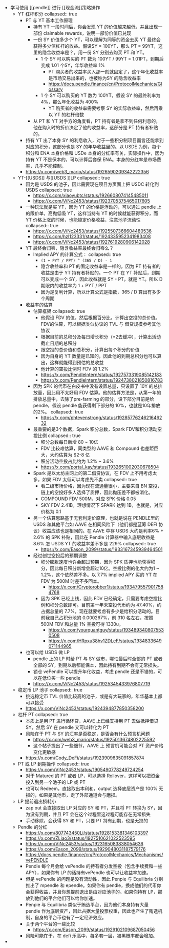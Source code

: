 - 学习使用 [[pendle]] 进行 [[现金流]]策略操作
	- YT 杠杆积分
	  collapsed:: true
		- PT 与 YT 基本工作原理
			- 持有 YT 一段时间后，你会发现 YT 的价值越来越低，并且出现一部份 claimable rewards，说明一部份价值已兑现
			- 一份 SY 价值多少个 YT，可以理解为同等的资金去买 YT 最终会获得多少倍杠杆的收益。假设SY = 100YT，那么 PT = 99YT，这里的隐含收益率是？，用一份 SY 分别去购买 PT 和 YT。
				- 1 个 SY 可以购买的 PT 数为 100YT / 99YT = 1.01PT，到期后变成 1.01 个SY，年华收益率 1%
					- PT 购买者的收益率买入那一刻就固定了，这个年化收益率是市场交易出来的，也被称为SY 的隐含收益率
					- https://docs.pendle.finance/cn/ProtocolMechanics/Glossary
				- 1 个 SY 可以购买的 YT 数为 100YT，假设 SY 的最终利率为 4%，那么年化收益为 400%
					- YT 购买者的收益率需要考察 SY 的实际收益率，然后再乘以 YT 的杠杆倍数
			- 从 PT 和 YT 对手方的角度看，PT 持有者是拿不到任何利息的，他在购入时的折价决定了他的收益率，这部分是 PT 持有者补贴的。
		- 持有 YT 出了本身 SY 的利息收入，对于一些积分制项目而言还能拿到对应的积分，这部分也是 SY 的年华收益里的。以 USDE 为例，每个积分和 ENA 本身价格和 USDe 本身的分红率有关，实际操作中，因为持有 YT 不是保本的，可以计算后套保 ENA。本身的分红率是市场费率，几乎不能控制。
		- https://x.com/web3_mario/status/1926590209342222356
	- YT-[[USDS]] 与[[USDS ]]LP
	  collapsed:: true
		- 因为是 USDS 的池子，因此需要现在项目方页面上把 USDC 转化到 USDS
		  collapsed:: true
			- https://x.com/xiaoyubtc/status/1926608074145485011
			- https://x.com/ViNc2453/status/1923705375465017605
		- 一种玩法就是买 YT，因为 YT 的价格是浮动的，可以通过 pendle 上的限价单，高抛低吸 YT，这样当持有 YT 的时候就能获得积分，而 YT 价格上涨的时候，也能锁定价格收益，注意池子流动性
		  collapsed:: true
			- https://x.com/ViNc2453/status/1925507366604480536
			- https://x.com/hzl123331/status/1924335952341983408
			- https://x.com/ViNc2453/status/1927619280906142028
		- YT 最终会归零，隐含收益率最终会归零么？
			- Implied APY 的计算公式：
			  collapsed:: true
				- `(1 + PYT / PPT) ^ (365 / D) - 1`
				- 隐含收益率和 PT 的固定收益率是一样的，因为 PT 持有者的收益是由于 YT 持有者补贴的。一个 PT 在 YT 补贴后，到期可以变成一个 SY，因此收益就是 SY - PT，就是 YT。所以 D 期限内的收益率为 1 + PYT / PPT
				- 因为是复利计算，所以计算公式是指数，365 / D 算出有多少个周期
		- 收益率的估算
			- 估算框架
			  collapsed:: true
				- 他假设 FDV 的值，然后根据百分比，计算出空投的总价值。FDV的估算，可以根据类似协议的 TVL 与 借贷规模参考其他协议
				- 根据目前的总积分及每日增长积分（*2去缓冲），计算出活动截止日期的总积分
				- 跟空投的总价值和总积分，计算出每个积分的价值
				- 因为自身的 YT 数量是已知的，因此他的到期总积分也可以算出，这样就能得到预估的总收益
				- 他计算的空投比例时 FDV 的 1.2%
				- https://x.com/PendleIntern/status/1927573319085142183
				- https://x.com/PendleIntern/status/1924738021850816783
			- 因为 SPK 的代币在白皮书中没有设置总量，只设置了 10Y 的总排放量，因此用不太好用 FDV 估算。他的估算方法是，从第一年的排放总量中，去除了pre-farming 的部分，设下部分目前是给 pendle，假设 pendle 能获得剩下部分的 10%，也就是10年排放的2%。
			  collapsed:: true
				- https://x.com/phtevenstrong/status/1928577624621646232
			- 最重要的是3个数据，Spark 积分总数，Spark FDV和积分活动空投比例
			  collapsed:: true
				- 积分总数每日新增 80 ~ 10亿
				- FDV 比较难估算，同类型的 AAVE 和 Compound 也差距巨大，大约估算为 $2-8 亿
				- 积分活动空投占比约为 1.2% ~ 3.6%
				- https://x.com/portal_kay/status/1932651002030678504
			- Spark 是以太坊主网上的第二借贷协议，在 FDV 上不用考虑太多，如果 FDV 太低可以考虑先不卖
			  collapsed:: true
				- 看二级市场价格，因为现在流通量很小，主要来自 BN 空投，链上的空投好多人选择了质押，因此抛压差不都被消化。
				- COMPOUND FDV 500M，对应 SPK 价格 0.05
				- SKY FDV 2.41B，理想情况下 SPARK 达到 1B，也就是，对应价格为 0.1
			- 另一个估算思路基于无套利定价原理，也就是说在 PENDLE里的 USDS 和其他平台如 AAVE 在相同风险下（他们都是蓝筹 DEFI 协议）收益应该也是相同的。在 AAVE 中存  USDS 大约是利率6% + 2.6% 的 SPK 补贴，因此在 Pendle 计算器中输入底层收益是 8.6% 怎 USDS YT 的收益率差不多是 229%
			  collapsed:: true
				- https://x.com/Eason_2099/status/1933167345939464501
			- 经过创世空投后的预期调整
				- 积分膨胀速度也许会超过预期，因为 SPK 质押也能获得积分，因此每日积分新增会超过10亿。空投比例的化大约为1 ~ 1.2%，这个依然差不多。以 7.7% implied APY 买的 YT 在 FDV 为 500M 时差不多回本。
					- https://x.com/Cryptorobber1/status/1934795579017584768
				- 因为 SPK 已经上线，因此 FDV 已经确定，只需要考虑空投比例和积分总数即可。目前第一年未空投代币约为 47.40%，约占据总量的 7.7%，现在就要考虑有多少是给积分活动的。目前我自己占积分池的 0.000267%，前 310 名左右，按照 500M FDV 和总量 1% 空投可得 1330u。
					- https://x.com/yourquantguy/status/1934893408075530508
					- https://x.com/HRpxu38hv1ZDLeF/status/1934833649071144965
		- 也可以给 USDS 做 LP
			- pendle 上的 LP 时给 PT 与 SY 做市，哪怕最后时全部的 PT 或者全部的 SY，到期以后都能保本，因此持有到期不会有无常损失。
			- 锁仓 vePendle 可以提升年化收益，考虑 pendle 还是不错的，可以在低位买一些 pendle
			- https://x.com/ViNc2453/status/1925345433976807719
	- 稳定币 LP 池子
	  collapsed:: true
		- 挑选稳定币 TVL 价值比较高的池子，或是有大玩家的，年华基本上都可以接受
		- https://x.com/ViNc2453/status/1924394877850358200
	- 杠杆 PT
	  collapsed:: true
		- 本质上是用 PT 进行循环贷，AAVE 上已经支持用 PT 去做抵押借贷 SY，然后 SY 在 pendle 又可以转化为 PT
		- 风险在于 PT 与 SY 的汇率是否稳定，是否会有什么预言机问题
			- https://x.com/web3_mario/status/1925013674802225592
			- 这个帖子提出了一些细节，AAVE 上 预言机可能会对 PT 资产价格变化更敏感
		- https://x.com/Cody_DeFi/status/1923909635091857874
	- PT 或 LP 到期操作
	  collapsed:: true
		- https://x.com/ViNc2453/status/1905490778249724254
		- 对于 Matured 的 PT 或者 LP，可以选择 Rollover，这样可以把资金投入到另一个池子的 LP 或 PT
		- 也可以 Redeem，直接取出本利和，output 选择底层资产是 100% 无损的，如果是其他币，走了外部通道会与磨损。
	- LP 提前退出损耗小
		- zap out 会直接取出 LP 对应的 SY 和 PT，并且将 PT 转换为 SY，因为没有到期，并且 PT 会在这个过程里这过程可能存在无常损失
		- 手动移除，会获得 SY 和 PT，只要 PT 持有到期，也是无损的
	- Pendle 的分红
		- https://x.com/807743450Li/status/1928153381346103397
		- https://x.com/ZLiao3/status/1927510621022523595
		- https://x.com/ViNc2453/status/1923165083838054636
		- https://x.com/Eason_2099/status/1929048031187579176
		- https://docs.pendle.finance/cn/ProtocolMechanics/Mechanisms/vePENDLE
		- Pendle 每个月会给 vePendle 的持有者分发空投（包含手续费和一些 APY），如果你有 LP 的话持有vePendle 也可以让收益率加速。
		- 但是 vePendle 的问题是没有流动性，因此 Penpie 与 Equilibria 分别推出了 mpendle 和 ependle。如果你有 pendle，换成他们的代币你会获得收益，并且你想提前退出是由对应池子的。如果你持有 LP，那放到他们的平台他们可以给你加速。
		- Penpie 与 Equilibria 类似于贿选平台，因为他们本身持有大量 pendle 作为底层资产，因此占据大量投票权重，因此也产生了贿选机制，自身的平台币也有了一定经济效应。
		- 关于两个平台的一些比较
			- https://x.com/Eason_2099/status/1929102109687050456
		- 风险可能在于，在 defi 乐高中，每多套一层，被黑概率都会增加。
-